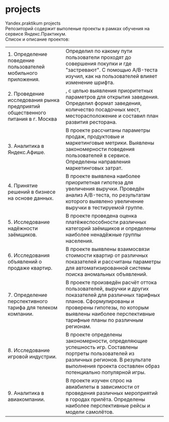 # projects
Yandex.praktikum projects<br>
Репозиторий содержит выполеные проекты в рамках обучения на сервисе Яндекс.Практикум.<br>
Список и описание проектов:<br>
<table>
  <tr><td>1. Определение поведение пользователей мобильного приложения.</td><td> Определил по какому пути пользователи проходят до совершения покупки и где "застревают". С помощью A/B-теста изучил, как на пользователей влияет изменение шрифта.</tr></td>
<tr><td>2. Проведение исследования рынка предприятий общественного питания в г. Москва</td><td>, с целью выявления приоритетных параметров для открытия заведения. Определил формат заведения, количество посадочных мест, месторасположение и составил план развития ресторана.</tr></td>
<tr><td>3. Аналитика в Яндекс.Афише.</td><td> В проекте рассчитаны параметры продаж, продуктовые и маркетинговые метрики. Выявлены закономерности поведения пользователей в сервисе. Определены направления маркетинговых затрат.</tr></td>
<tr><td>4. Принятие решений в бизнесе на основе данных.</td><td> В проекте выявлена наиболее приоритетная гипотеза для увеличения выручки. Проведён анализ A/B-теста, по результатам которого выявлено увеличение выручки в тестируемой группе.</tr></td>
<tr><td>5. Исследование надёжности заёмщиков.</td><td> В проекте проведена оценка платёжеспособности различных категорий заёмщиков и определены наиболее ненадёжные группы населения.
<tr><td>6. Исследования объявлений о продаже квартир.</td><td> В проекте выявлены взаимосвязи стоимости квартир от различных показателей и рассчитаны параметры для автоматизированной системы поиска аномальных объявлений.</tr></td>
<tr><td>7. Определение перспективного тарифа для телеком компании.</td><td> В проекте произведён расчёт оттока пользователей, выручки и других показателей для различных тарифных планов. Сформулированы и проверены гипотезы, по которым выявлены наиболее перспективные тарифные планы по различным регионам.</tr></td>
<tr><td>8. Исследование игровой индустрии.</td><td> В проекте определены закономерности, определяющие успешность игр. Составлены портреты пользователей из различных регионов. В результате выполнения проекта составлен образ потенциально популярной игры.</tr></td>
<tr><td>9. Аналитика в авиакомпании.</td><td> В проекте изучен спрос на авиабилеты в зависимости от проведения различных мероприятий в городах прилёта. Определены наиболее перспективные рейсы и модели самолётов.</tr></td></table>
